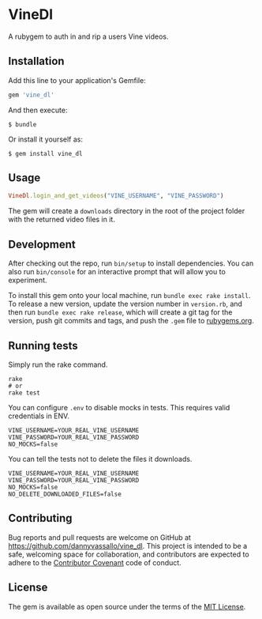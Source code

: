 # VineDl

A rubygem to auth in and rip a users Vine videos.

## Installation

Add this line to your application's Gemfile:

```ruby
gem 'vine_dl'
```

And then execute:

    $ bundle

Or install it yourself as:

    $ gem install vine_dl

## Usage

```ruby
VineDl.login_and_get_videos("VINE_USERNAME", "VINE_PASSWORD")
```

The gem will create a `downloads` directory in the root
of the project folder with the returned video files in it.

## Development

After checking out the repo, run `bin/setup` to install dependencies. You can also run `bin/console` for an interactive prompt that will allow you to experiment.

To install this gem onto your local machine, run `bundle exec rake install`. To release a new version, update the version number in `version.rb`, and then run `bundle exec rake release`, which will create a git tag for the version, push git commits and tags, and push the `.gem` file to [rubygems.org](https://rubygems.org).

## Running tests

Simply run the rake command.

```shell
rake
# or
rake test
```

You can configure `.env` to disable mocks in tests.
This requires valid credentials in ENV.

```shell
VINE_USERNAME=YOUR_REAL_VINE_USERNAME
VINE_PASSWORD=YOUR_REAL_VINE_PASSWORD
NO_MOCKS=false
```

You can tell the tests not to delete the files it downloads.

```shell
VINE_USERNAME=YOUR_REAL_VINE_USERNAME
VINE_PASSWORD=YOUR_REAL_VINE_PASSWORD
NO_MOCKS=false
NO_DELETE_DOWNLOADED_FILES=false
```

## Contributing

Bug reports and pull requests are welcome on GitHub at https://github.com/dannyvassallo/vine_dl. This project is intended to be a safe, welcoming space for collaboration, and contributors are expected to adhere to the [Contributor Covenant](http://contributor-covenant.org) code of conduct.


## License

The gem is available as open source under the terms of the [MIT License](http://opensource.org/licenses/MIT).
